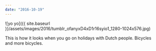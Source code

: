 ```yaml
---
date: "2016-10-19"
---
```


![yo yo]({{ site.baseurl }}/assets/images/2016/tumblr_ofanyxD4xD1r16syio1_1280-1024x576.jpg)

This is how it looks when you go on holidays with Dutch people. Bicycles and more bicycles.
